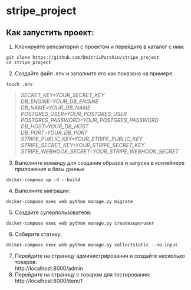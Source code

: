 # stripe_project
## Как запустить проект:
1. Клонируйте репозиторий с проектом и перейдите в каталог с ним:
```
git clone https://github.com/DmitriiParshin/stripe_project
cd stripe_project
```
2. Создайте файл .env и заполните его как показано на примере:
```
touch .env
```
>_SECRET_KEY=YOUR_SECRET_KEY  
DB_ENGINE=YOUR_DB_ENGINE  
DB_NAME=YOUR_DB_NAME  
POSTGRES_USER=YOUR_POSTGRES_USER  
POSTGRES_PASSWORD=YOUR_POSTGRES_PASSWORD  
DB_HOST=YOUR_DB_HOST  
DB_PORT=YOUR_DB_PORT  
STRIPE_PUBLIC_KEY=YOUR_STRIPE_PUBLIC_KEY  
STRIPE_SECRET_KEY=YOUR_STRIPE_SECRET_KEY  
STRIPE_WEBHOOK_SECRET=YOUR_STRIPE_WEBHOOK_SECRET_  

3. Выполните команду для создания образов и запуска в контейнере приложения и базы данных
```
docker-compose up -d --build
```
4. Выполните миграции:
```
docker-compose exec web python manage.py migrate
```
5. Создайте суперпользователя:
```
docker-compose exec web python manage.py createsuperuser
```
6. Cоберите статику:
```
docker-compose exec web python manage.py collectstatic --no-input
```
7. Перейдите на страницу администрирования и создайте несколько товаров:  
http://localhost:8000/admin
8. Перейдите на страницу с товаром для тестирования:
http://localhost:8000/item/1